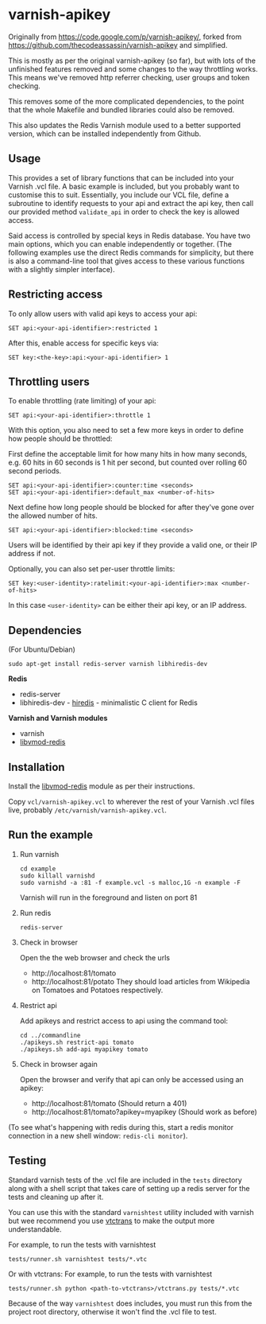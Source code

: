 varnish-apikey
==============

Originally from https://code.google.com/p/varnish-apikey/, forked from
https://github.com/thecodeassassin/varnish-apikey and simplified.

This is mostly as per the original varnish-apikey (so far), but with lots of
the unfinished features removed and some changes to the way throttling works.
This means we've removed http referrer checking, user groups and token
checking.

This removes some of the more complicated dependencies, to the point
that the whole Makefile and bundled libraries could also be removed.

This also updates the Redis Varnish module used to a better supported version,
which can be installed independently from Github.

Usage
-----
This provides a set of library functions that can be included into your
Varnish .vcl file. A basic example is included, but you probably want to
customise this to suit. Essentially, you include our VCL file, define a
subroutine to identify requests to your api and extract the api key, then call
our provided method `validate_api` in order to check the key is allowed
access.

Said access is controlled by special keys in Redis database. You have two main
options, which you can enable independently or together. (The following
examples use the direct Redis commands for simplicity, but there is also a
command-line tool that gives access to these various functions with a slightly
simpler interface).

## Restricting access
To only allow users with valid api keys to access your api:

`SET api:<your-api-identifier>:restricted 1`

After this, enable access for specific keys via:

`SET key:<the-key>:api:<your-api-identifier> 1`

## Throttling users
To enable throttling (rate limiting) of your api:

`SET api:<your-api-identifier>:throttle 1`

With this option, you also need to set a few more keys in order to define how
people should be throttled:

First define the acceptable limit for how many hits in how many seconds, e.g.
60 hits in 60 seconds is 1 hit per second, but counted over rolling 60 second
periods.

```
SET api:<your-api-identifier>:counter:time <seconds>
SET api:<your-api-identifier>:default_max <number-of-hits>
```

Next define how long people should be blocked for after they've gone over the
allowed number of hits.

`SET api:<your-api-identifier>:blocked:time <seconds>`

Users will be identified by their api key if they provide a valid one, or
their IP address if not.

Optionally, you can also set per-user throttle limits:

`SET key:<user-identity>:ratelimit:<your-api-identifier>:max <number-of-hits>`

In this case `<user-identity>` can be either their api key, or an IP address.


Dependencies
------------
(For Ubuntu/Debian)
```
sudo apt-get install redis-server varnish libhiredis-dev
```

**Redis**
* redis-server
* libhiredis-dev - [hiredis](https://github.com/redis/hiredis) - minimalistic C client for Redis

**Varnish and Varnish modules**
* varnish
* [libvmod-redis](https://github.com/carlosabalde/libvmod-redis)

Installation
------------
Install the [libvmod-redis](https://github.com/carlosabalde/libvmod-redis)
module as per their instructions.

Copy `vcl/varnish-apikey.vcl` to wherever the rest of your Varnish .vcl files
live, probably `/etc/varnish/varnish-apikey.vcl`.

Run the example
---------------
1. Run varnish

    ```
    cd example
    sudo killall varnishd
    sudo varnishd -a :81 -f example.vcl -s malloc,1G -n example -F
    ```
    Varnish will run in the foreground and listen on port 81

2. Run redis

   ```
   redis-server
   ```

4. Check in browser

    Open the the web browser and check the urls
    - http://localhost:81/tomato
    - http://localhost:81/potato
    They should load articles from Wikipedia on Tomatoes and Potatoes respectively.

5. Restrict api

    Add apikeys and restrict access to api using the command tool:
    ```
    cd ../commandline
    ./apikeys.sh restrict-api tomato
    ./apikeys.sh add-api myapikey tomato
    ```

6. Check in browser again

    Open the browser and verify that api can only be accessed using an apikey:
    - http://localhost:81/tomato (Should return a 401)
    - http://localhost:81/tomato?apikey=myapikey (Should work as before)

(To see what's happening with redis during this, start a redis monitor
connection in a new shell window: `redis-cli monitor`).

Testing
-------
Standard varnish tests of the .vcl file are included in the `tests` directory
along with a shell script that takes care of setting up a redis server for the
tests and cleaning up after it.

You can use this with the standard `varnishtest` utility included with varnish
but wee recommend you use [vtctrans](https://github.com/xcir/vtctrans) to make
the output more understandable.

For example, to run the tests with varnishtest
```
tests/runner.sh varnishtest tests/*.vtc
```

Or with vtctrans:
For example, to run the tests with varnishtest
```
tests/runner.sh python <path-to-vtctrans>/vtctrans.py tests/*.vtc
```

Because of the way `varnishtest` does includes, you must run this from the
project root directory, otherwise it won't find the .vcl file to test.

